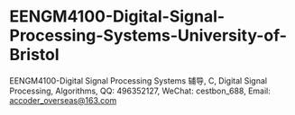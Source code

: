 # EENGM4100-Digital-Signal-Processing-Systems-University-of-Bristol
EENGM4100-Digital Signal Processing Systems 辅导, C, Digital Signal Processing, Algorithms, QQ: 496352127, WeChat: cestbon_688, Email: accoder_overseas@163.com
